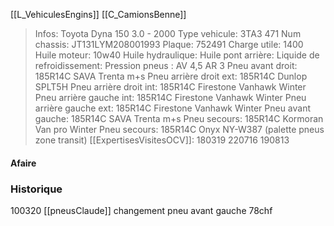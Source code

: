 [[L_VehiculesEngins]] [[C_CamionsBenne]]

> Infos: Toyota Dyna 150 3.0 - 2000
Type vehicule: 3TA3 471
Num chassis: JT131LYM208001993
Plaque: 752491
Charge utile: 1400
Huile moteur: 10w40
Huile hydraulique:
Huile pont arrière:
Liquide de refroidissement:
Pression pneus : AV 4,5 AR 3
Pneu avant droit: 185R14C SAVA Trenta m+s
Pneu arrière droit ext: 185R14C Dunlop SPLT5H
Pneu arrière droit int: 185R14C Firestone Vanhawk Winter
Pneu arrière gauche int: 185R14C Firestone Vanhawk Winter
Pneu arrière gauche ext: 185R14C Firestone Vanhawk Winter
Pneu avant gauche: 185R14C SAVA Trenta m+s
Pneu secours: 185R14C Kormoran Van pro Winter
Pneu secours: 185R14C Onyx NY-W387 (palette pneus zone transit)
[[ExpertisesVisitesOCV]]: 180319 220716 190813

#### Afaire

### Historique
100320 [[pneusClaude]] changement pneu avant gauche 78chf
